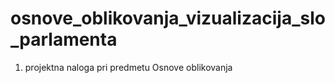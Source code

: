 # osnove_oblikovanja_vizualizacija_slo_parlamenta
1. projektna naloga pri predmetu Osnove oblikovanja
